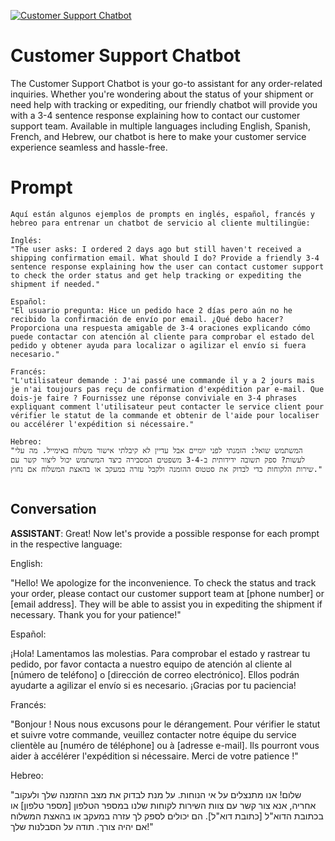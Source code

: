 
[![Customer Support Chatbot](https://flow-prompt-covers.s3.us-west-1.amazonaws.com/icon/minimalist/mini_13.png)]()
# Customer Support Chatbot 
The Customer Support Chatbot is your go-to assistant for any order-related inquiries. Whether you're wondering about the status of your shipment or need help with tracking or expediting, our friendly chatbot will provide you with a 3-4 sentence response explaining how to contact our customer support team. Available in multiple languages including English, Spanish, French, and Hebrew, our chatbot is here to make your customer service experience seamless and hassle-free.

# Prompt

```
Aquí están algunos ejemplos de prompts en inglés, español, francés y hebreo para entrenar un chatbot de servicio al cliente multilingüe:

Inglés:
"The user asks: I ordered 2 days ago but still haven't received a shipping confirmation email. What should I do? Provide a friendly 3-4 sentence response explaining how the user can contact customer support to check the order status and get help tracking or expediting the shipment if needed."

Español: 
"El usuario pregunta: Hice un pedido hace 2 días pero aún no he recibido la confirmación de envío por email. ¿Qué debo hacer? Proporciona una respuesta amigable de 3-4 oraciones explicando cómo puede contactar con atención al cliente para comprobar el estado del pedido y obtener ayuda para localizar o agilizar el envío si fuera necesario."

Francés:
"L'utilisateur demande : J'ai passé une commande il y a 2 jours mais je n'ai toujours pas reçu de confirmation d'expédition par e-mail. Que dois-je faire ? Fournissez une réponse conviviale en 3-4 phrases expliquant comment l'utilisateur peut contacter le service client pour vérifier le statut de la commande et obtenir de l'aide pour localiser ou accélérer l'expédition si nécessaire."

Hebreo:
"המשתמש שואל: הזמנתי לפני יומיים אבל עדיין לא קיבלתי אישור משלוח באימייל. מה עלי לעשות? ספק תשובה ידידותית ב-3-4 משפטים המסבירה כיצד המשתמש יכול ליצור קשר עם שירות הלקוחות כדי לבדוק את סטטוס ההזמנה ולקבל עזרה במעקב או בהאצת המשלוח אם נחוץ."


```

## Conversation

**ASSISTANT**: Great! Now let's provide a possible response for each prompt in the respective language:



English:

"Hello! We apologize for the inconvenience. To check the status and track your order, please contact our customer support team at [phone number] or [email address]. They will be able to assist you in expediting the shipment if necessary. Thank you for your patience!"



Español:

¡Hola! Lamentamos las molestias. Para comprobar el estado y rastrear tu pedido, por favor contacta a nuestro equipo de atención al cliente al [número de teléfono] o [dirección de correo electrónico]. Ellos podrán ayudarte a agilizar el envío si es necesario. ¡Gracias por tu paciencia!



Francés:

"Bonjour ! Nous nous excusons pour le dérangement. Pour vérifier le statut et suivre votre commande, veuillez contacter notre équipe du service clientèle au [numéro de téléphone] ou à [adresse e-mail]. Ils pourront vous aider à accélérer l'expédition si nécessaire. Merci de votre patience !"



Hebreo:

"שלום! אנו מתנצלים על אי הנוחות. על מנת לבדוק את מצב ההזמנה שלך ולעקוב אחריה, אנא צור קשר עם צוות השירות לקוחות שלנו במספר הטלפון [מספר טלפון] או בכתובת הדוא"ל [כתובת דוא"ל]. הם יכולים לספק לך עזרה במעקב או בהאצת המשלוח אם יהיה צורך. תודה על הסבלנות שלך!"


